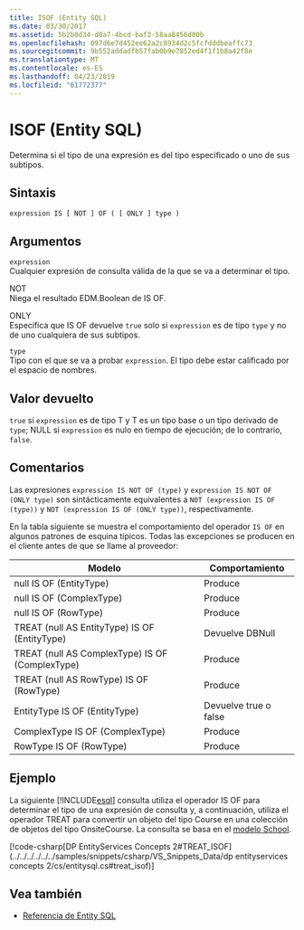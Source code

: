 ```yaml
---
title: ISOF (Entity SQL)
ms.date: 03/30/2017
ms.assetid: 5b2b0d34-d0a7-4bcd-baf2-58aa8456d00b
ms.openlocfilehash: 097d6e7d452ee62a2c8934d2c5fcfdddbeaffc73
ms.sourcegitcommit: 9b552addadfb57fab0b9e7852ed4f1f1b8a42f8e
ms.translationtype: MT
ms.contentlocale: es-ES
ms.lasthandoff: 04/23/2019
ms.locfileid: "61772377"
---
```

# <a name="isof-entity-sql"></a>ISOF (Entity SQL)
Determina si el tipo de una expresión es del tipo especificado o uno de sus subtipos.  
  
## <a name="syntax"></a>Sintaxis  
  
```  
expression IS [ NOT ] OF ( [ ONLY ] type )  
```  
  
## <a name="arguments"></a>Argumentos  
 `expression`  
 Cualquier expresión de consulta válida de la que se va a determinar el tipo.  
  
 NOT  
 Niega el resultado EDM.Boolean de IS OF.  
  
 ONLY  
 Especifica que IS OF devuelve `true` solo si `expression` es de tipo `type` y no de uno cualquiera de sus subtipos.  
  
 `type`  
 Tipo con el que se va a probar `expression`. El tipo debe estar calificado por el espacio de nombres.  
  
## <a name="return-value"></a>Valor devuelto  
 `true` si `expression` es de tipo T y T es un tipo base o un tipo derivado de `type`; NULL si `expression` es nulo en tiempo de ejecución; de lo contrario, `false`.  
  
## <a name="remarks"></a>Comentarios  
 Las expresiones `expression IS NOT OF (type)` y `expression IS NOT OF (ONLY type)` son sintácticamente equivalentes a `NOT (expression IS OF (type))` y `NOT (expression IS OF (ONLY type))`, respectivamente.  
  
 En la tabla siguiente se muestra el comportamiento del operador `IS OF` en algunos patrones de esquina típicos. Todas las excepciones se producen en el cliente antes de que se llame al proveedor:  
  
|Modelo|Comportamiento|  
|-------------|--------------|  
|null IS OF (EntityType)|Produce|  
|null IS OF (ComplexType)|Produce|  
|null IS OF (RowType)|Produce|  
|TREAT (null AS EntityType) IS OF (EntityType)|Devuelve DBNull|  
|TREAT (null AS ComplexType) IS OF (ComplexType)|Produce|  
|TREAT (null AS RowType) IS OF (RowType)|Produce|  
|EntityType IS OF (EntityType)|Devuelve true o false|  
|ComplexType IS OF (ComplexType)|Produce|  
|RowType IS OF (RowType)|Produce|  
  
## <a name="example"></a>Ejemplo  
 La siguiente [!INCLUDE[esql](../../../../../../includes/esql-md.md)] consulta utiliza el operador IS OF para determinar el tipo de una expresión de consulta y, a continuación, utiliza el operador TREAT para convertir un objeto del tipo Course en una colección de objetos del tipo OnsiteCourse. La consulta se basa en el [modelo School](https://docs.microsoft.com/previous-versions/dotnet/netframework-4.0/bb896300(v=vs.100)).  
  
 [!code-csharp[DP EntityServices Concepts 2#TREAT_ISOF](../../../../../../samples/snippets/csharp/VS_Snippets_Data/dp entityservices concepts 2/cs/entitysql.cs#treat_isof)]  
  
## <a name="see-also"></a>Vea también

- [Referencia de Entity SQL](../../../../../../docs/framework/data/adonet/ef/language-reference/entity-sql-reference.md)
